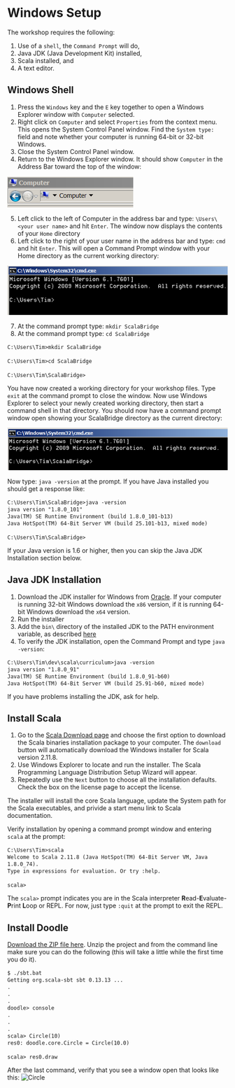 # Windows Setup
The workshop requires the following:
1. Use of a `shell`, the `Command Prompt` will do,
2. Java JDK (Java Development Kit) installed,
3. Scala installed, and
4. A text editor.

## Windows Shell
1. Press the `Windows` key and the `E` key together to open a Windows Explorer window with `Computer` selected.
2. Right click on `Computer` and select `Properties` from the context menu. This opens the System Control Panel window. Find the `System type:` field and note whether your computer is running 64-bit or 32-bit Windows.
3. Close the System Control Panel window.
4. Return to the Windows Explorer window. It should show `Computer` in the Address Bar toward the top of the window:

![](img/address_bar.PNG "address bar")

5. Left click to the left of Computer in the address bar and type: `\Users\<your user name>` and hit `Enter`. The window now displays the contents of your `Home` directory
6. Left click to the right of your user name in the address bar and type: `cmd` and hit `Enter`. This will open a Command Prompt window with your Home directory as the current working directory:

![](img/command_prompt.PNG "command prompt in home directory")

7. At the command prompt type: `mkdir ScalaBridge`
8. At the command prompt type: `cd ScalaBridge`

```
C:\Users\Tim>mkdir ScalaBridge

C:\Users\Tim>cd ScalaBridge

C:\Users\Tim\ScalaBridge>
```

You have now created a working directory for your workshop files. Type `exit` at the command prompt to close the window. Now use Windows Explorer to select your newly created working directory, then start a command shell in that directory. You should now have a command prompt window open showing your ScalaBridge directory as the current directory:

![](img/scala_bridge_directory.PNG "scala bridge directory")

Now type: `java -version` at the prompt. If you have Java installed you should get a response like:

```
C:\Users\Tim\ScalaBridge>java -version
java version "1.8.0_101"
Java(TM) SE Runtime Environment (build 1.8.0_101-b13)
Java HotSpot(TM) 64-Bit Server VM (build 25.101-b13, mixed mode)

C:\Users\Tim\ScalaBridge>
```

If your Java version is 1.6 or higher, then you can skip the Java JDK Installation section below.

## Java JDK Installation
1. Download the JDK installer for Windows from [Oracle](http://www.oracle.com/technetwork/java/javase/downloads/index.html). If your computer is running 32-bit Windows download the `x86` version, if it is running 64-bit Windows download the `x64` version.
2. Run the installer
3. Add the `bin\` directory of the installed JDK to the PATH environment variable, as described [here](http://www.java.com/en/download/help/path.xml)
4. To verify the JDK installation, open the Command Prompt and type `java -version`:

```
C:\Users\Tim\dev\scala\curriculum>java -version
java version "1.8.0_91"
Java(TM) SE Runtime Environment (build 1.8.0_91-b60)
Java HotSpot(TM) 64-Bit Server VM (build 25.91-b60, mixed mode)
```

If you have problems installing the JDK, ask for help.

## Install Scala
1. Go to the [Scala Download page](http://www.scala-lang.org/download/) and choose the first option to download the Scala binaries installation package to your computer. The `download` button will automatically download the Windows installer for  Scala version 2.11.8.
2. Use Windows Explorer to locate and run the installer. The Scala Programming Language Distribution Setup Wizard will appear.
3. Repeatedly use the `Next` button to choose all the installation defaults. Check the box on the license page to accept the license.

The installer will install the core Scala language, update the System path for the Scala executables, and privide a start menu link to Scala documentation.

Verify installation by opening a command prompt window and entering `scala` at the prompt:

```
C:\Users\Tim>scala                                                         
Welcome to Scala 2.11.8 (Java HotSpot(TM) 64-Bit Server VM, Java 1.8.0_74).
Type in expressions for evaluation. Or try :help.                          
                                                                           
scala>        
```

The `scala>` prompt indicates you are in the Scala interpreter **R**ead-**E**valuate-**P**rint **L**oop or REPL. For now, just type `:quit` at the prompt to exit the REPL.
                                                             

## Install Doodle

[Download the ZIP file here](https://github.com/scalabridge/curriculum/raw/master/doodle.zip). Unzip the project and from the command line make sure you can do the following (this will take a little while the first time you do it).

```
$ ./sbt.bat
Getting org.scala-sbt sbt 0.13.13 ...
.
.
.
doodle> console
.
.
.
scala> Circle(10)
res0: doodle.core.Circle = Circle(10.0)

scala> res0.draw
```

After the last command, verify that you see a window open that looks like this:
![Circle](https://github.com/scalabridge/curriculum/blob/master/setup/img/circle.png?raw=true)
